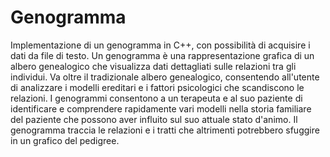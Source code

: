 # Genogramma

Implementazione di un genogramma in C++, con possibilità di acquisire i dati da file di testo.
Un genogramma è una rappresentazione grafica di un albero genealogico che visualizza dati dettagliati sulle relazioni tra gli individui. Va oltre il tradizionale albero genealogico, consentendo all'utente di analizzare i modelli ereditari e i fattori psicologici che scandiscono le relazioni. I genogrammi consentono a un terapeuta e al suo paziente di identificare e comprendere rapidamente vari modelli nella storia familiare del paziente che possono aver influito sul suo attuale stato d'animo. Il genogramma traccia le relazioni e i tratti che altrimenti potrebbero sfuggire in un grafico del pedigree.
